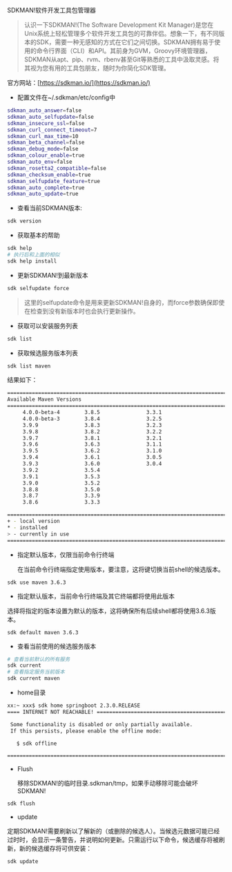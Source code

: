 SDKMAN!软件开发工具包管理器

> 认识一下SDKMAN!(The Software Development Kit Manager)是您在Unix系统上轻松管理多个软件开发工具包的可靠伴侣。想象一下，有不同版本的SDK，需要一种无感知的方式在它们之间切换。SDKMAN拥有易于使用的命令行界面（CLI）和API。其前身为GVM，Groovy环境管理器，SDKMAN从apt、pip、rvm、rbenv甚至Git等熟悉的工具中汲取灵感。将其视为您有用的工具包朋友，随时为你简化SDK管理。

官方网站：[https://sdkman.io/](https://sdkman.io/)

- 配置文件在~/.sdkman/etc/config中

```sh
sdkman_auto_answer=false
sdkman_auto_selfupdate=false
sdkman_insecure_ssl=false
sdkman_curl_connect_timeout=7
sdkman_curl_max_time=10
sdkman_beta_channel=false
sdkman_debug_mode=false
sdkman_colour_enable=true
sdkman_auto_env=false
sdkman_rosetta2_compatible=false
sdkman_checksum_enable=true
sdkman_selfupdate_feature=true
sdkman_auto_complete=true
sdkman_auto_update=true

```

- 查看当前SDKMAN版本:

```sh
sdk version
```

- 获取基本的帮助

```sh
sdk help
# 执行后和上面的相似
sdk help install
```



- 更新SDKMAN!到最新版本

```sh
sdk selfupdate force
```

> 这里的selfupdate命令是用来更新SDKMAN!自身的，而force参数确保即使在检查到没有新版本时也会执行更新操作。

- 获取可以安装服务列表

```sh
sdk list
```

- 获取候选服务版本列表

```sh
sdk list maven
```

结果如下：

```sh
================================================================================
Available Maven Versions
================================================================================
     4.0.0-beta-4        3.8.5               3.3.1                              
     4.0.0-beta-3        3.8.4               3.2.5                              
     3.9.9               3.8.3               3.2.3                              
     3.9.8               3.8.2               3.2.2                              
     3.9.7               3.8.1               3.2.1                              
     3.9.6               3.6.3               3.1.1                              
     3.9.5               3.6.2               3.1.0                              
     3.9.4               3.6.1               3.0.5                              
     3.9.3               3.6.0               3.0.4                              
     3.9.2               3.5.4                                                  
     3.9.1               3.5.3                                                  
     3.9.0               3.5.2                                                  
     3.8.8               3.5.0                                                  
     3.8.7               3.3.9                                                  
     3.8.6               3.3.3                                                  

================================================================================
+ - local version
* - installed
> - currently in use
================================================================================

```

- 指定默认版本，仅限当前命令行终端

  在当前命令行终端指定使用版本，要注意，这将键切换当前shell的候选版本。

```
sdk use maven 3.6.3
```



- 指定默认版本，当前命令行终端及其它终端都将使用此版本

选择将指定的版本设置为默认的版本，这将确保所有后续shell都将使用3.6.3版本。

```
sdk default maven 3.6.3
```



- 查看当前使用的候选服务版本

```sh
# 查看当前默认的所有服务
sdk current
# 查看指定服务当前版本
sdk current maven
```

- home目录

```sh
xx:~ xxx$ sdk home springboot 2.3.0.RELEASE
==== INTERNET NOT REACHABLE! ===================================================

 Some functionality is disabled or only partially available.
 If this persists, please enable the offline mode:

   $ sdk offline

================================================================================
```

- Flush

  移除SDKMAN!的临时目录.sdkman/tmp，如果手动移除可能会破坏SDKMAN!

```sh
sdk flush
```

- update 

定期SDKMAN!需要刷新以了解新的（或删除的候选人）。当候选元数据可能已经过时时，会显示一条警告，并说明如何更新。只需运行以下命令，候选缓存将被刷新，新的候选缓存将可供安装：

```sh
sdk update
```

